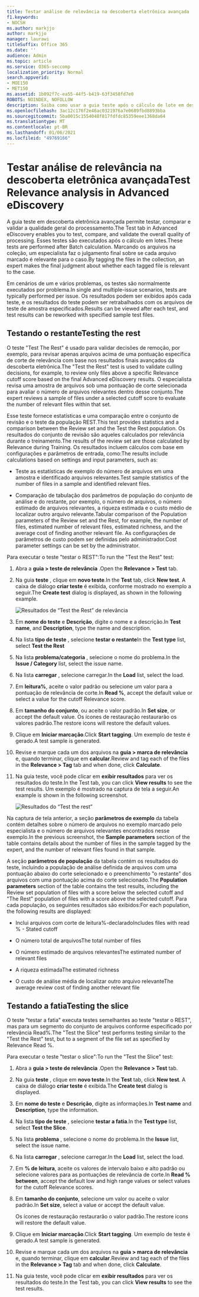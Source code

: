 ```yaml
---
title: Testar análise de relevância na descoberta eletrônica avançada
f1.keywords:
- NOCSH
ms.author: markjjo
author: markjjo
manager: laurawi
titleSuffix: Office 365
ms.date: ''
audience: Admin
ms.topic: article
ms.service: O365-seccomp
localization_priority: Normal
search.appverid:
- MOE150
- MET150
ms.assetid: 1b092f7c-ea55-44f5-b419-63f3458fd7e0
ROBOTS: NOINDEX, NOFOLLOW
description: Saiba como usar a guia teste após o cálculo de lote em descoberta eletrônica avançada para testar, comparar e validar a qualidade geral do processamento.
ms.openlocfilehash: 3ac12c176f2e46ac0321976a7e0689fbd8893bba
ms.sourcegitcommit: 5ba0015c1554048f817fdfdc85359eee1368da64
ms.translationtype: MT
ms.contentlocale: pt-BR
ms.lasthandoff: 01/06/2021
ms.locfileid: "49769166"
---
```

# <a name="test-relevance-analysis-in-advanced-ediscovery"></a><span data-ttu-id="fd7a6-103">Testar análise de relevância na descoberta eletrônica avançada</span><span class="sxs-lookup"><span data-stu-id="fd7a6-103">Test Relevance analysis in Advanced eDiscovery</span></span>
  
<span data-ttu-id="fd7a6-104">A guia teste em descoberta eletrônica avançada permite testar, comparar e validar a qualidade geral do processamento.</span><span class="sxs-lookup"><span data-stu-id="fd7a6-104">The Test tab in Advanced eDiscovery enables you to test, compare, and validate the overall quality of processing.</span></span> <span data-ttu-id="fd7a6-105">Esses testes são executados após o cálculo em lotes.</span><span class="sxs-lookup"><span data-stu-id="fd7a6-105">These tests are performed after Batch calculation.</span></span> <span data-ttu-id="fd7a6-106">Marcando os arquivos na coleção, um especialista faz o julgamento final sobre se cada arquivo marcado é relevante para o caso.</span><span class="sxs-lookup"><span data-stu-id="fd7a6-106">By tagging the files in the collection, an expert makes the final judgment about whether each tagged file is relevant to the case.</span></span>
  
<span data-ttu-id="fd7a6-107">Em cenários de um e vários problemas, os testes são normalmente executados por problema.</span><span class="sxs-lookup"><span data-stu-id="fd7a6-107">In single and multiple-issue scenarios, tests are typically performed per issue.</span></span> <span data-ttu-id="fd7a6-108">Os resultados podem ser exibidos após cada teste, e os resultados do teste podem ser retrabalhados com os arquivos de teste de amostra especificados.</span><span class="sxs-lookup"><span data-stu-id="fd7a6-108">Results can be viewed after each test, and test results can be reworked with specified sample test files.</span></span>
  
## <a name="testing-the-rest"></a><span data-ttu-id="fd7a6-109">Testando o restante</span><span class="sxs-lookup"><span data-stu-id="fd7a6-109">Testing the rest</span></span>

<span data-ttu-id="fd7a6-110">O teste "Test The Rest" é usado para validar decisões de remoção, por exemplo, para revisar apenas arquivos acima de uma pontuação específica de corte de relevância com base nos resultados finais avançados da descoberta eletrônica.</span><span class="sxs-lookup"><span data-stu-id="fd7a6-110">The "Test the Rest" test is used to validate culling decisions, for example, to review only files above a specific Relevance cutoff score based on the final Advanced eDiscovery results.</span></span> <span data-ttu-id="fd7a6-111">O especialista revisa uma amostra de arquivos sob uma pontuação de corte selecionada para avaliar o número de arquivos relevantes dentro desse conjunto.</span><span class="sxs-lookup"><span data-stu-id="fd7a6-111">The expert reviews a sample of files under a selected cutoff score to evaluate the number of relevant files within that set.</span></span>
  
<span data-ttu-id="fd7a6-112">Esse teste fornece estatísticas e uma comparação entre o conjunto de revisão e o teste da população REST.</span><span class="sxs-lookup"><span data-stu-id="fd7a6-112">This test provides statistics and a comparison between the Review set and the Test the Rest population.</span></span> <span data-ttu-id="fd7a6-113">Os resultados do conjunto de revisão são aqueles calculados por relevância durante o treinamento.</span><span class="sxs-lookup"><span data-stu-id="fd7a6-113">The results of the review set are those calculated by Relevance during Training.</span></span> <span data-ttu-id="fd7a6-114">Os resultados incluem cálculos com base em configurações e parâmetros de entrada, como:</span><span class="sxs-lookup"><span data-stu-id="fd7a6-114">The results include calculations based on settings and input parameters, such as:</span></span>
  
- <span data-ttu-id="fd7a6-115">Teste as estatísticas de exemplo do número de arquivos em uma amostra e identificado arquivos relevantes.</span><span class="sxs-lookup"><span data-stu-id="fd7a6-115">Test sample statistics of the number of files in a sample and identified relevant files.</span></span>

- <span data-ttu-id="fd7a6-116">Comparação de tabulação dos parâmetros de população do conjunto de análise e do restante, por exemplo, o número de arquivos, o número estimado de arquivos relevantes, a riqueza estimada e o custo médio de localizar outro arquivo relevante.</span><span class="sxs-lookup"><span data-stu-id="fd7a6-116">Tabular comparison of the Population parameters of the Review set and the Rest, for example, the number of files, estimated number of relevant files, estimated richness, and the average cost of finding another relevant file.</span></span> <span data-ttu-id="fd7a6-117">As configurações de parâmetros de custo podem ser definidas pelo administrador.</span><span class="sxs-lookup"><span data-stu-id="fd7a6-117">Cost parameter settings can be set by the administrator.</span></span>

<span data-ttu-id="fd7a6-118">Para executar o teste "testar o REST":</span><span class="sxs-lookup"><span data-stu-id="fd7a6-118">To run the "Test the Rest" test:</span></span>

1. <span data-ttu-id="fd7a6-119">Abra a **guia \> teste de relevância** .</span><span class="sxs-lookup"><span data-stu-id="fd7a6-119">Open the **Relevance \> Test** tab.</span></span>

2. <span data-ttu-id="fd7a6-120">Na guia **teste** , clique em **novo teste**.</span><span class="sxs-lookup"><span data-stu-id="fd7a6-120">In the **Test** tab, click **New test**.</span></span> <span data-ttu-id="fd7a6-121">A caixa de diálogo **criar teste** é exibida, conforme mostrado no exemplo a seguir.</span><span class="sxs-lookup"><span data-stu-id="fd7a6-121">The **Create test** dialog is displayed, as shown in the following example.</span></span>

    ![Resultados de “Test the Rest” de relevância](../media/46e6898a-f929-4fd0-88d9-6f91d04b6ce2.png)
  
3. <span data-ttu-id="fd7a6-123">Em **nome do teste** e **Descrição**, digite o nome e a descrição.</span><span class="sxs-lookup"><span data-stu-id="fd7a6-123">In **Test name**, and **Description**, type the name and description.</span></span>

4. <span data-ttu-id="fd7a6-124">Na lista **tipo de teste** , selecione **testar o restante**</span><span class="sxs-lookup"><span data-stu-id="fd7a6-124">In the **Test type** list, select **Test the Rest**</span></span>

5. <span data-ttu-id="fd7a6-125">Na lista **problema/categoria** , selecione o nome do problema.</span><span class="sxs-lookup"><span data-stu-id="fd7a6-125">In the **Issue / Category** list, select the issue name.</span></span>

6. <span data-ttu-id="fd7a6-126">Na lista **carregar** , selecione carregar.</span><span class="sxs-lookup"><span data-stu-id="fd7a6-126">In the **Load** list, select the load.</span></span> 

7. <span data-ttu-id="fd7a6-127">Em **leitura%**, aceite o valor padrão ou selecione um valor para a pontuação de relevância de corte.</span><span class="sxs-lookup"><span data-stu-id="fd7a6-127">In **Read %**, accept the default value or select a value for the cutoff Relevance score.</span></span> 

8. <span data-ttu-id="fd7a6-128">Em **tamanho do conjunto**, ou aceite o valor padrão.</span><span class="sxs-lookup"><span data-stu-id="fd7a6-128">In **Set size**, or accept the default value.</span></span> <span data-ttu-id="fd7a6-129">Os ícones de restauração restaurarão os valores padrão.</span><span class="sxs-lookup"><span data-stu-id="fd7a6-129">The restore icons will restore the default values.</span></span>

9. <span data-ttu-id="fd7a6-130">Clique em **Iniciar marcação**.</span><span class="sxs-lookup"><span data-stu-id="fd7a6-130">Click **Start tagging**.</span></span> <span data-ttu-id="fd7a6-131">Um exemplo de teste é gerado.</span><span class="sxs-lookup"><span data-stu-id="fd7a6-131">A test sample is generated.</span></span>

10. <span data-ttu-id="fd7a6-132">Revise e marque cada um dos arquivos na **guia \> marca de relevância** e, quando terminar, clique em **calcular**.</span><span class="sxs-lookup"><span data-stu-id="fd7a6-132">Review and tag each of the files in the **Relevance \> Tag** tab and when done, click **Calculate**.</span></span>

11. <span data-ttu-id="fd7a6-133">Na guia teste, você pode clicar em **exibir resultados** para ver os resultados do teste.</span><span class="sxs-lookup"><span data-stu-id="fd7a6-133">In the Test tab, you can click **View results** to see the test results.</span></span> <span data-ttu-id="fd7a6-134">Um exemplo é mostrado na captura de tela a seguir.</span><span class="sxs-lookup"><span data-stu-id="fd7a6-134">An example is shown in the following screenshot.</span></span>

    ![Resultados do “Test the rest”](../media/b95744a9-047d-4c29-992d-04fa7e58e58a.png)
  
<span data-ttu-id="fd7a6-136">Na captura de tela anterior, a seção **parâmetros de exemplo** da tabela contém detalhes sobre o número de arquivos no exemplo marcado pelo especialista e o número de arquivos relevantes encontrados nesse exemplo.</span><span class="sxs-lookup"><span data-stu-id="fd7a6-136">In the previous screenshot, the **Sample parameters** section of the table contains details about the number of files in the sample tagged by the expert, and the number of relevant files found in that sample.</span></span>
  
<span data-ttu-id="fd7a6-137">A seção **parâmetros de população** da tabela contém os resultados do teste, incluindo a população de análise definida de arquivos com uma pontuação abaixo do corte selecionado e o preenchimento "o restante" dos arquivos com uma pontuação acima do corte selecionado.</span><span class="sxs-lookup"><span data-stu-id="fd7a6-137">The **Population parameters** section of the table contains the test results, including the Review set population of files with a score below the selected cutoff and "The Rest" population of files with a score above the selected cutoff.</span></span> <span data-ttu-id="fd7a6-138">Para cada população, os seguintes resultados são exibidos:</span><span class="sxs-lookup"><span data-stu-id="fd7a6-138">For each population, the following results are displayed:</span></span>
  
- <span data-ttu-id="fd7a6-139">Inclui arquivos com corte de leitura%-declarado</span><span class="sxs-lookup"><span data-stu-id="fd7a6-139">Includes files with read % - Stated cutoff</span></span>

- <span data-ttu-id="fd7a6-140">O número total de arquivos</span><span class="sxs-lookup"><span data-stu-id="fd7a6-140">The total number of files</span></span>

- <span data-ttu-id="fd7a6-141">O número estimado de arquivos relevantes</span><span class="sxs-lookup"><span data-stu-id="fd7a6-141">The estimated number of relevant files</span></span>

- <span data-ttu-id="fd7a6-142">A riqueza estimada</span><span class="sxs-lookup"><span data-stu-id="fd7a6-142">The estimated richness</span></span>

- <span data-ttu-id="fd7a6-143">O custo de análise média de localizar outro arquivo relevante</span><span class="sxs-lookup"><span data-stu-id="fd7a6-143">The average review cost of finding another relevant file</span></span>

## <a name="testing-the-slice"></a><span data-ttu-id="fd7a6-144">Testando a fatia</span><span class="sxs-lookup"><span data-stu-id="fd7a6-144">Testing the slice</span></span>

<span data-ttu-id="fd7a6-145">O teste "testar a fatia" executa testes semelhantes ao teste "testar o REST", mas para um segmento do conjunto de arquivos conforme especificado por relevância Read%.</span><span class="sxs-lookup"><span data-stu-id="fd7a6-145">The "Test the Slice" test performs testing similar to the "Test the Rest" test, but to a segment of the file set as specified by Relevance Read %.</span></span>

<span data-ttu-id="fd7a6-146">Para executar o teste "testar o slice":</span><span class="sxs-lookup"><span data-stu-id="fd7a6-146">To run the "Test the Slice" test:</span></span>
  
1. <span data-ttu-id="fd7a6-147">Abra a **guia \> teste de relevância** .</span><span class="sxs-lookup"><span data-stu-id="fd7a6-147">Open the **Relevance \> Test** tab.</span></span>

2. <span data-ttu-id="fd7a6-148">Na guia **teste** , clique em **novo teste**.</span><span class="sxs-lookup"><span data-stu-id="fd7a6-148">In the **Test** tab, click **New test**.</span></span> <span data-ttu-id="fd7a6-149">A caixa de diálogo **criar teste** é exibida.</span><span class="sxs-lookup"><span data-stu-id="fd7a6-149">The **Create test** dialog is displayed.</span></span>

3. <span data-ttu-id="fd7a6-150">Em **nome do teste** e **Descrição**, digite as informações.</span><span class="sxs-lookup"><span data-stu-id="fd7a6-150">In **Test name** and **Description**, type the information.</span></span>

4. <span data-ttu-id="fd7a6-151">Na lista **tipo de teste** , selecione **testar a fatia**.</span><span class="sxs-lookup"><span data-stu-id="fd7a6-151">In the **Test type** list, select **Test the Slice**.</span></span>

5. <span data-ttu-id="fd7a6-152">Na lista **problema** , selecione o nome do problema.</span><span class="sxs-lookup"><span data-stu-id="fd7a6-152">In the **Issue** list, select the issue name.</span></span>

6. <span data-ttu-id="fd7a6-153">Na lista **carregar** , selecione carregar.</span><span class="sxs-lookup"><span data-stu-id="fd7a6-153">In the **Load** list, select the load.</span></span>

7. <span data-ttu-id="fd7a6-154">Em **% de leitura**, aceite os valores de intervalo baixo e alto padrão ou selecione valores para as pontuações de relevância de corte.</span><span class="sxs-lookup"><span data-stu-id="fd7a6-154">In **Read % between**, accept the default low and high range values or select values for the cutoff Relevance scores.</span></span>

8. <span data-ttu-id="fd7a6-155">Em **tamanho do conjunto**, selecione um valor ou aceite o valor padrão.</span><span class="sxs-lookup"><span data-stu-id="fd7a6-155">In **Set size**, select a value or accept the default value.</span></span>

    <span data-ttu-id="fd7a6-156">Os ícones de restauração restaurarão o valor padrão.</span><span class="sxs-lookup"><span data-stu-id="fd7a6-156">The restore icons will restore the default value.</span></span>

9. <span data-ttu-id="fd7a6-157">Clique em **Iniciar marcação**.</span><span class="sxs-lookup"><span data-stu-id="fd7a6-157">Click **Start tagging**.</span></span> <span data-ttu-id="fd7a6-158">Um exemplo de teste é gerado.</span><span class="sxs-lookup"><span data-stu-id="fd7a6-158">A test sample is generated.</span></span>

10. <span data-ttu-id="fd7a6-159">Revise e marque cada um dos arquivos na **guia \> marca de relevância** e, quando terminar, clique em **calcular**.</span><span class="sxs-lookup"><span data-stu-id="fd7a6-159">Review and tag each of the files in the **Relevance \> Tag** tab and when done, click **Calculate**.</span></span>

11. <span data-ttu-id="fd7a6-160">Na guia teste, você pode clicar em **exibir resultados** para ver os resultados do teste.</span><span class="sxs-lookup"><span data-stu-id="fd7a6-160">In the Test tab, you can click **View results** to see the test results.</span></span>
